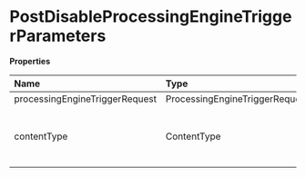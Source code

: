 # PostDisableProcessingEngineTriggerParameters

**Properties**

| Name                           | Type                           | Required | Description                                 |
| :----------------------------- | :----------------------------- | :------- | :------------------------------------------ |
| processingEngineTriggerRequest | ProcessingEngineTriggerRequest | ✅       |                                             |
| contentType                    | ContentType                    | ❌       | The format of the data in the request body. |

<!-- This file was generated by liblab | https://liblab.com/ -->
